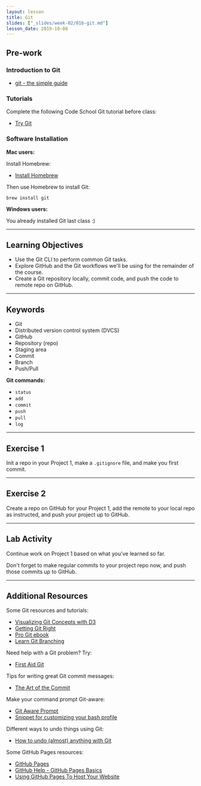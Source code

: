 ```yaml
---
layout: lesson
title: Git
slides: ["_slides/week-02/01b-git.md"]
lesson_date: 2019-10-08
---
```


## Pre-work

### Introduction to Git

- [git - the simple guide](https://rogerdudler.github.io/git-guide/)

### Tutorials

Complete the following Code School Git tutorial before class:

- [Try Git](https://try.github.io/)

### Software Installation

**Mac users:**

Install Homebrew:

- [Install Homebrew](https://brew.sh/)

Then use Homebrew to install Git:

```
brew install git
```

**Windows users:**

You already installed Git last class :)

---

## Learning Objectives

- Use the Git CLI to perform common Git tasks.
- Explore GitHub and the Git workflows we'll be using for the remainder of the course.
- Create a Git repository locally, commit code, and push the code to remote repo on GitHub.

---

## Keywords

- Git
- Distributed version control system (DVCS)
- GitHub
- Repository (repo)
- Staging area
- Commit
- Branch
- Push/Pull

**Git commands:**

- `status`
- `add`
- `commit`
- `push`
- `pull`
- `log`

---

## Exercise 1

Init a repo in your Project 1, make a `.gitignore` file, and make you first commit.

---

## Exercise 2

Create a repo on GitHub for your Project 1, add the remote to your local repo as instructed, and push your project up to GitHub.

---

## Lab Activity

Continue work on Project 1 based on what you've learned so far.

Don't forget to make regular commits to your project repo now, and push those commits up to GitHub.

---

## Additional Resources

Some Git resources and tutorials:

- [Visualizing Git Concepts with D3](https://onlywei.github.io/explain-git-with-d3/)
- [Getting Git Right](https://www.atlassian.com/git/)
- [Pro Git ebook](http://git-scm.com/book/en/v2)
- [Learn Git Branching](http://pcottle.github.io/learnGitBranching/)

Need help with a Git problem? Try:

- [First Aid Git](http://firstaidgit.io/#/)

Tips for writing great Git commit messages:

- [The Art of the Commit](http://alistapart.com/article/the-art-of-the-commit)

Make your command prompt Git-aware:

- [Git Aware Prompt](https://github.com/jimeh/git-aware-prompt)
- [Snippet for customizing your bash profile](https://gist.github.com/mandiwise/8112fb0668f4801cc3f9)

Different ways to undo things using Git:

- [How to undo (almost) anything with Git](https://github.com/blog/2019-how-to-undo-almost-anything-with-git)

Some GitHub Pages resources:

- [GitHub Pages](https://pages.github.com/)
- [GitHub Help - GitHub Pages Basics](https://help.github.com/categories/github-pages-basics/)
- [Using GitHub Pages To Host Your Website](http://blog.teamtreehouse.com/using-github-pages-to-host-your-website)
